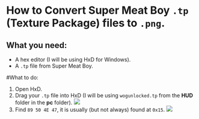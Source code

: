 # How to Convert Super Meat Boy `.tp` (Texture Package) files to `.png`.

## What you need:
- A hex editor (I will be using HxD for Windows).
- A `.tp` file from Super Meat Boy.

#What to do:
1. Open HxD.
2. Drag your `.tp` file into HxD (I will be using `wogunlocked.tp` from the **HUD** folder in the **pc** folder).
![](https://github.com/LuisDennis/Super-Meat-Boy-Info/tree/main/resource/tp-png0.png)
3.  Find `89 50 4E 47`, it is usually (but not always) found at `0x15`.
![](https://github.com/LuisDennis/Super-Meat-Boy-Info/tree/main/resource/tp-png1png)
